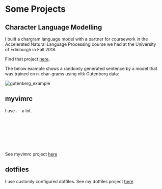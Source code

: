 # Some Projects

## Character Language Modelling

I built a chargram language model with a partner for coursework in the Accelerated Natural Language Processing course we had at the University of Edinburgh in Fall 2018. 

Find that project [here](https://github.com/klebster2/chargram-model).

The below example shows a randomly generated sentence by a model that was trained on n-char-grams using nltk Gutenberg data:

![gutenberg_example](https://github.com/klebster2/perplexity-toolkit/blob/master/gutenberg_example.gif "An example of generating characters using a 10-gram gutenberg model")

## myvimrc
I use <img src="https://cdn.freebiesupply.com/logos/large/2x/vim-logo-png-transparent.png" alt="drawing" width="3%"/> a lot.

See myvimrc project [here](https://github.com/klebster2/myvimrc)

## dotfiles

I use customly configured dotfiles. See my dotfiles project [here](https://github.com/klebster2/dotfiles)
